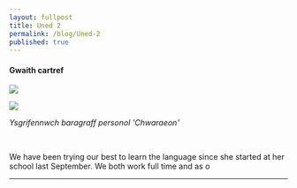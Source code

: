 ```yaml
---
layout: fullpost
title: Uned 2
permalink: /blog/Uned-2
published: true
---
```



#### Gwaith cartref


<p><img class="blog-image" src="https://robertdpowell.github.io/dysgucymraeg/img/uned2a.JPG"/></p>
<p><img class="blog-image" src="https://robertdpowell.github.io/dysgucymraeg/img/uned2b.JPG"/></p>


*Ysgrifennwch baragraff personol 'Chwaraeon'*

<br>

We have been trying our best to learn the language since she started at her school last September. We both work full time and as o


___

